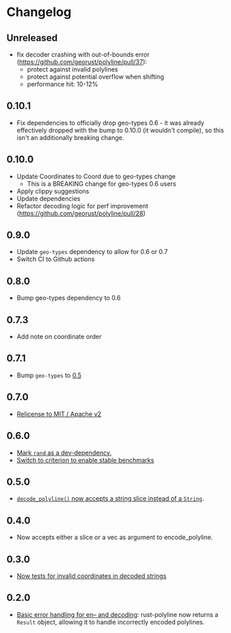 # Changelog

## Unreleased

* fix decoder crashing with out-of-bounds error (https://github.com/georust/polyline/pull/37):
  * protect against invalid polylines
  * protect against potential overflow when shifting
  * performance hit: 10-12%

## 0.10.1

* Fix dependencies to officially drop geo-types 0.6 - it was already
  effectively dropped with the bump to 0.10.0 (it wouldn't compile), so this
  isn't an additionally breaking change.

## 0.10.0

* Update Coordinates to Coord due to geo-types change
  * This is a BREAKING change for geo-types 0.6 users
* Apply clippy suggestions
* Update dependencies
* Refactor decoding logic for perf improvement (https://github.com/georust/polyline/pull/28)

## 0.9.0
* Update `geo-types` dependency to allow for 0.6 or 0.7
* Switch CI to Github actions

## 0.8.0
* Bump geo-types dependency to 0.6

## 0.7.3
* Add note on coordinate order

## 0.7.1
* Bump `geo-types` to [0.5](https://github.com/georust/polyline/pull/21)

## 0.7.0

* [Relicense to MIT / Apache v2](https://github.com/georust/polyline/pull/18)

## 0.6.0

* [Mark `rand` as a dev-dependency.](https://github.com/georust/polyline/pull/12)
* [Switch to criterion to enable stable benchmarks](https://github.com/georust/polyline/pull/15)

## 0.5.0

* [`decode_polyline()` now accepts a string slice instead of a `String`](https://github.com/georust/polyline/pull/10).

## 0.4.0

* Now accepts either a slice or a vec as argument to encode_polyline.

## 0.3.0

* [Now tests for invalid coordinates in decoded strings](https://github.com/georust/polyline/pull/4)

## 0.2.0

* [Basic error handling for en– and decoding](https://github.com/tmcw/polyline/pull/3): rust-polyline
  now returns a `Result` object, allowing it to handle incorrectly
  encoded polylines.
